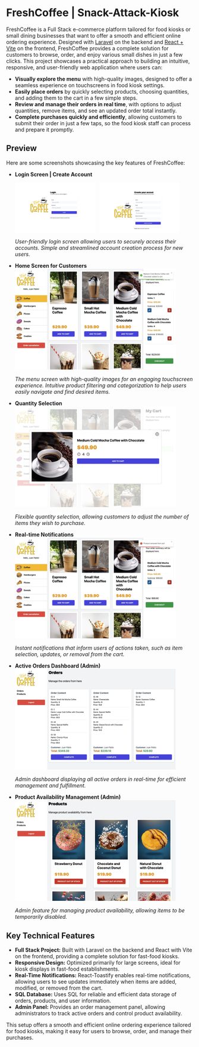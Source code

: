 # FreshCoffee | Snack-Attack-Kiosk

FreshCoffee is a Full Stack e-commerce platform tailored for food kiosks or small dining businesses that want to offer a smooth and efficient online ordering experience.
Designed with [Laravel](https://laravel.com) on the backend and [React + Vite](https://vite.dev/guide/) on the frontend, FreshCoffee provides a complete solution for customers to browse, order, and enjoy various small dishes in just a few clicks.
This project showcases a practical approach to building an intuitive, responsive, and user-friendly web application where users can:

- **Visually explore the menu** with high-quality images, designed to offer a seamless experience on touchscreens in food kiosk settings.
- **Easily place orders** by quickly selecting products, choosing quantities, and adding them to the cart in a few simple steps.
- **Review and manage their orders in real time**, with options to adjust quantities, remove items, and see an updated order total instantly.
- **Complete purchases quickly and efficiently**, allowing customers to submit their order in just a few taps, so the food kiosk staff can process and prepare it promptly.

## Preview

Here are some screenshots showcasing the key features of FreshCoffee:

- **Login Screen | Create Account**
    <div style="display: flex; gap: 10px;">
        <img src="screenshots/sc_web-02.webp" width="45%" alt="Login Screen"/>
        <img src="screenshots/sc_web-03.webp" width="45%" alt="Create Account Screen"/>
    </div>

    *User-friendly login screen allowing users to securely access their accounts.*
    *Simple and streamlined account creation process for new users.*


- **Home Screen for Customers**
    <img src="screenshots/sc_web-010.webp" width=90% alt="Home image"/>

    *The menu screen with high-quality images for an engaging touchscreen experience.*
    *Intuitive product filtering and categorization to help users easily navigate and find desired items.*


- **Quantity Selection**
    <img src="screenshots/sc_web-09.webp" width=90% alt="Home image"/>

    *Flexible quantity selection, allowing customers to adjust the number of items they wish to purchase.*


- **Real-time Notifications**
    <img src="screenshots/sc_web-012.webp" width=90% alt="Home image"/>

    *Instant notifications that inform users of actions taken, such as item selection, updates, or removal from the cart.*


- **Active Orders Dashboard (Admin)**
    <img src="screenshots/sc_web-05.webp" width=90% alt="Home image"/>

    *Admin dashboard displaying all active orders in real-time for efficient management and fulfillment.*


- **Product Availability Management (Admin)**
    <img src="screenshots/sc_web-06.webp" width=90% alt="Home image"/>

    *Admin feature for managing product availability, allowing items to be temporarily disabled.*


## Key Technical Features

- **Full Stack Project:** Built with Laravel on the backend and React with Vite on the frontend, providing a complete solution for fast-food kiosks.
- **Responsive Design:** Optimized primarily for large screens, ideal for kiosk displays in fast-food establishments.
- **Real-Time Notifications:** React-Toastify enables real-time notifications, allowing users to see updates immediately when items are added, modified, or removed from the cart.
- **SQL Database:** Uses SQL for reliable and efficient data storage of orders, products, and user information.
- **Admin Panel:** Provides an order management panel, allowing administrators to track active orders and control product availability.

This setup offers a smooth and efficient online ordering experience tailored for food kiosks, making it easy for users to browse, order, and manage their purchases.
